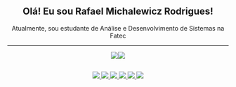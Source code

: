 ## <div align="center">Olá! Eu sou Rafael Michalewicz Rodrigues!</div>
<div align="center">Atualmente, sou estudante de Análise e Desenvolvimento de Sistemas na Fatec</div>
<hr>

<div align="center">
  <a href="https:/beacons.ai/Michalewicz">
  <img height="auto-height" src="https://github-readme-stats.vercel.app/api?username=Michalewicz&show_icons=true&theme=algolia&count_private=true"/><img height="auto-height" src="https://github-readme-stats.vercel.app/api/top-langs/?username=Michalewicz&layout=compact&theme=algolia"/>
</div>

##

<div align="center">
  <img  height="auto-height" width="auto-width" src="https://img.shields.io/badge/Java-ED8B00?style=for-the-badge&logo=openjdk&logoColor=white"/>
  <img  height="auto-height" width="auto-width" src="https://img.shields.io/badge/C%2B%2B-00599C?style=for-the-badge&logo=c%2B%2B&logoColor=white"/>
  <img  height="auto-height" width="auto-width" src="https://img.shields.io/badge/HTML-239120?style=for-the-badge&logo=html5&logoColor=white"/>
  <img  height="auto-height" width="auto-width" src="https://img.shields.io/badge/PHP-777BB4?style=for-the-badge&logo=php&logoColor=white"/>
  <img  height="auto-height" width="auto-width" src="https://img.shields.io/badge/MySQL-00000F?style=for-the-badge&logo=mysql&logoColor=white"/>
  <img  height="auto-height" width="auto-width" src="https://img.shields.io/badge/JavaScript-323330?style=for-the-badge&logo=javascript&logoColor=F7DF1E"/>
</div>

